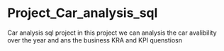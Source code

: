 # Project_Car_analysis_sql
Car analysis sql project in this project we can analysis the car avalibility over the year and ans the business KRA and KPI quenstiosn 
